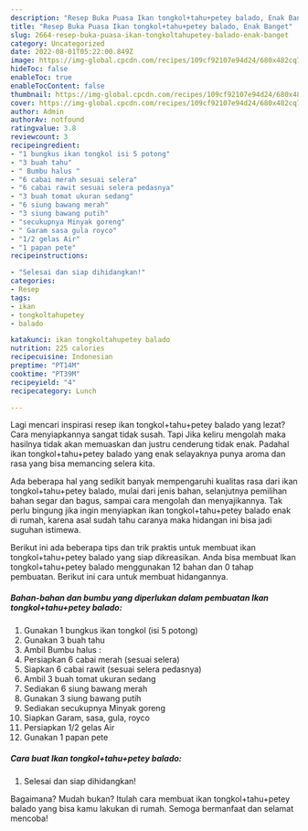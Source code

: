 ```yaml
---
description: "Resep Buka Puasa Ikan tongkol+tahu+petey balado, Enak Banget"
title: "Resep Buka Puasa Ikan tongkol+tahu+petey balado, Enak Banget"
slug: 2664-resep-buka-puasa-ikan-tongkoltahupetey-balado-enak-banget
category: Uncategorized
date: 2022-08-01T05:22:00.849Z
image: https://img-global.cpcdn.com/recipes/109cf92107e94d24/680x482cq70/ikan-tongkoltahupetey-balado-foto-resep-utama.jpg
hideToc: false
enableToc: true
enableTocContent: false
thumbnail: https://img-global.cpcdn.com/recipes/109cf92107e94d24/680x482cq70/ikan-tongkoltahupetey-balado-foto-resep-utama.jpg
cover: https://img-global.cpcdn.com/recipes/109cf92107e94d24/680x482cq70/ikan-tongkoltahupetey-balado-foto-resep-utama.jpg
author: Admin
authorAv: notfound
ratingvalue: 3.8
reviewcount: 3
recipeingredient:
- "1 bungkus ikan tongkol isi 5 potong"
- "3 buah tahu"
- " Bumbu halus "
- "6 cabai merah sesuai selera"
- "6 cabai rawit sesuai selera pedasnya"
- "3 buah tomat ukuran sedang"
- "6 siung bawang merah"
- "3 siung bawang putih"
- "secukupnya Minyak goreng"
- " Garam sasa gula royco"
- "1/2 gelas Air"
- "1 papan pete"
recipeinstructions:

- "Selesai dan siap dihidangkan!"
categories:
- Resep
tags:
- ikan
- tongkoltahupetey
- balado

katakunci: ikan tongkoltahupetey balado 
nutrition: 225 calories
recipecuisine: Indonesian
preptime: "PT14M"
cooktime: "PT39M"
recipeyield: "4"
recipecategory: Lunch

---
```



Lagi mencari inspirasi resep ikan tongkol+tahu+petey balado yang lezat? Cara menyiapkannya sangat tidak susah. Tapi Jika keliru mengolah maka hasilnya tidak akan memuaskan dan justru cenderung tidak enak. Padahal ikan tongkol+tahu+petey balado yang enak selayaknya punya aroma dan rasa yang bisa memancing selera kita.


Ada beberapa hal yang sedikit banyak mempengaruhi kualitas rasa dari ikan tongkol+tahu+petey balado, mulai dari jenis bahan, selanjutnya pemilihan bahan segar dan bagus, sampai cara mengolah dan menyajikannya. Tak perlu bingung jika ingin menyiapkan ikan tongkol+tahu+petey balado enak di rumah, karena asal sudah tahu caranya maka hidangan ini bisa jadi suguhan istimewa.




Berikut ini ada beberapa tips dan trik praktis untuk membuat ikan tongkol+tahu+petey balado yang siap dikreasikan. Anda bisa membuat Ikan tongkol+tahu+petey balado menggunakan 12 bahan dan 0 tahap pembuatan. Berikut ini cara untuk membuat hidangannya.

<!--inarticleads1-->

##### Bahan-bahan dan bumbu yang diperlukan dalam pembuatan Ikan tongkol+tahu+petey balado:

1. Gunakan 1 bungkus ikan tongkol (isi 5 potong)
1. Gunakan 3 buah tahu
1. Ambil  Bumbu halus :
1. Persiapkan 6 cabai merah (sesuai selera)
1. Siapkan 6 cabai rawit (sesuai selera pedasnya)
1. Ambil 3 buah tomat ukuran sedang
1. Sediakan 6 siung bawang merah
1. Gunakan 3 siung bawang putih
1. Sediakan secukupnya Minyak goreng
1. Siapkan  Garam, sasa, gula, royco
1. Persiapkan 1/2 gelas Air
1. Gunakan 1 papan pete




<!--inarticleads2-->

##### Cara buat Ikan tongkol+tahu+petey balado:


1. Selesai dan siap dihidangkan!



Bagaimana? Mudah bukan? Itulah cara membuat ikan tongkol+tahu+petey balado yang bisa kamu lakukan di rumah. Semoga bermanfaat dan selamat mencoba!

